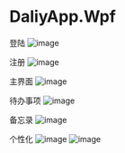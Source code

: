 # DaliyApp.Wpf

登陆
![image](https://github.com/user-attachments/assets/ca646725-d1f3-4808-8c38-eccb4e39c01d)

注册
![image](https://github.com/user-attachments/assets/812ea41e-20a0-49c6-aaf0-cd8a0e0f8796)

主界面
![image](https://github.com/user-attachments/assets/1e4503cf-a9f7-42b3-9fb4-d8420a1d4e73)

待办事项
![image](https://github.com/user-attachments/assets/7dac0996-0b6d-42fe-8650-0b460510b925)

备忘录
![image](https://github.com/user-attachments/assets/2fe2cec5-4962-4152-a406-30e4ae4d3a7a)

个性化
![image](https://github.com/user-attachments/assets/ea9b0e4d-e128-4582-8c8b-3d81ebe01818)
![image](https://github.com/user-attachments/assets/7ad9317b-be28-40b5-b6a1-6639a136074c)
